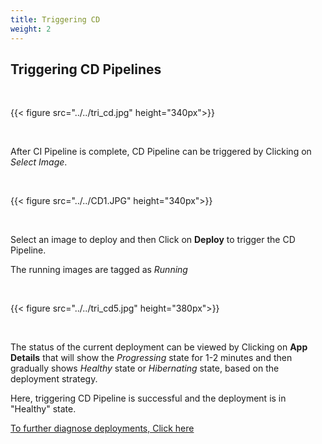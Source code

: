 ```yaml
---
title: Triggering CD
weight: 2
---
```


## Triggering CD Pipelines

&nbsp;&nbsp;

{{< figure src="../../tri_cd.jpg" height="340px">}}

&nbsp;&nbsp;

After CI Pipeline is complete, CD Pipeline can be triggered by Clicking on 
*Select Image*.

&nbsp;&nbsp;

{{< figure src="../../CD1.JPG" height="340px">}}

&nbsp;&nbsp;

Select an image to deploy and then Click on **Deploy** to trigger the CD Pipeline.

The running images are tagged as *Running*

&nbsp;&nbsp;

{{< figure src="../../tri_cd5.jpg" height="380px">}}

&nbsp;&nbsp;

The  status of the current deployment can be viewed by Clicking on **App Details** that will show the *Progressing* state for 1-2 minutes and then gradually shows *Healthy* state or *Hibernating* state, based on the deployment strategy.

Here, triggering CD Pipeline is successful and the deployment is in "Healthy" state.


[To further diagnose deployments, Click here](/docs/reference/debugging_deployments_and_monitoring/)
